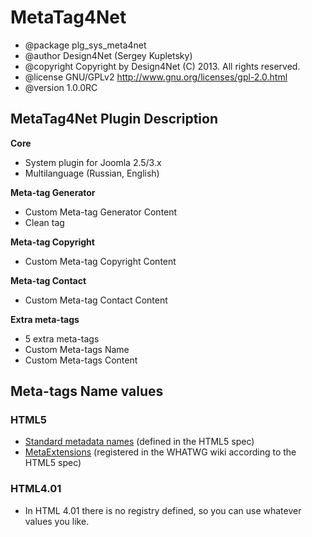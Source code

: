 # MetaTag4Net

 * @package    plg_sys_meta4net
 * @author     Design4Net (Sergey Kupletsky)
 * @copyright  Copyright by Design4Net (C) 2013. All rights reserved.
 * @license    GNU/GPLv2 http://www.gnu.org/licenses/gpl-2.0.html
 * @version    1.0.0RC

## MetaTag4Net Plugin Description

**Core**
 * System plugin for Joomla 2.5/3.x
 * Multilanguage (Russian, English)

**Meta-tag Generator**
 * Custom Meta-tag Generator Content
 * Clean tag

**Meta-tag Copyright**
 * Custom Meta-tag Copyright Content
 
**Meta-tag Contact**
 * Custom Meta-tag Contact Content
 
**Extra meta-tags**
 * 5 extra meta-tags
 * Custom Meta-tags Name
 * Custom Meta-tags Content

## Meta-tags Name values

### HTML5

 * [Standard metadata names](http://www.w3.org/TR/html5/document-metadata.html#standard-metadata-names) (defined in the HTML5 spec)
 * [MetaExtensions](http://wiki.whatwg.org/wiki/MetaExtensions) (registered in the WHATWG wiki according to the HTML5 spec)

### HTML4.01
 * In HTML 4.01 there is no registry defined, so you can use whatever values you like.
